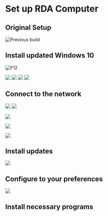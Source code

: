 # Set up RDA Computer



## Original Setup

![Previous build](./img/computerSetup/1.jpg)

## Install updated Windows 10

![F12](./img/computerSetup/2.jpg)

![](./img/computerSetup/3.jpg)
![](./img/computerSetup/4.jpg)
![](./img/computerSetup/5.jpg)
![](./img/computerSetup/6.jpg)



## Connect to the network

![](./img/computerSetup/network/1.png)
![](./img/computerSetup/network/2.png)



![](./img/computerSetup/network/3.png)

![](./img/computerSetup/network/4.png)



![](./img/computerSetup/network/5.png)



## Install updates

![](./img/computerSetup/8.png)





## Configure to your preferences



![](./img/computerSetup/7.png)



## Install necessary programs







